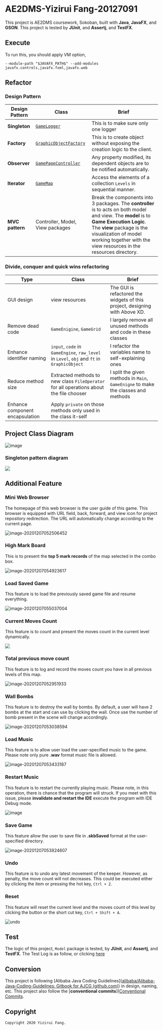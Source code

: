 # AE2DMS-Yizirui Fang-20127091

This project is AE2DMS coursework, Sokoban, built with **Java**, **JavaFX**, and **GSON**. This project is tested by **JUnit**, and **Assertj**, and **TestFX**.

## Execute

To run this, you should apply VM option,

```
--module-path "$JAVAFX_PATH$" --add-modules javafx.controls,javafx.fxml,javafx.web
```

## Refactor

### Design Pattern

| Design Pattern  | Class                            | Brief                                                        |
| --------------- | -------------------------------- | ------------------------------------------------------------ |
| **Singleton**   | [`GameLogger`]()                 | This is to make sure only one logger                         |
| **Factory**     | [`GraphicObjectFactory`]()       | This is to create object without exposing the creation logic to the client. |
| **Observer**    | [`GamePageController`]()         | Any property modified, its dependent objects are to be notified automatically. |
| **Iterator**    | [`GameMap`]()                    | Access the elements of a collection `Levels` in sequential manner. |
| **MVC pattern** | Controller, Model, View packages | Break the components into 3 packages. The **controller** is to acts on both model and view. The **model** is to **Game Execution Logic**. The **view** package is the visualization of model working together with the view resources in the resources directory. |



### Divide, conquer and quick wins refactoring

| Type                            | Class                                                        | Brief                                                        |
| ------------------------------- | ------------------------------------------------------------ | ------------------------------------------------------------ |
| GUI design                      | view resources                                               | The GUI is refactored the widgets of this project, designing with Above XD. |
| Remove dead code                | `GameEnigine`, `GameGrid`                                    | I largely remove all unused methods and code in  these classes |
| Enhance identifier naming       | `input`, `code` in `GameEngine`, `raw_level` in `Level`, `obj` and `ft` in `GraphicObject` | I refactor the variables name to self-explaining ones        |
| Reduce method size              | Extracted methods to new class `FileOperator` for all operations about the file chooser | I split the given methods in `Main`, `GameEnigne` to make the classes and methods |
| Enhance component encapsulation | Apply `private` on those methods only used in the class it-self |                                                              |

## Project Class Diagram

![image](docs/img/Class_Diagram_Overall.png)

### Singleton pattern diagram

![](docs/img/Class_Diagram1.png)

## Additional Feature

### Mini Web Browser

The homepage of this web browser is the user guide of this game. This browser is equipped with URL field, back, forward, and view icon for project repository redirection. The URL will automatically change according to the current page.

![image-20201207052506452](docs/img/web_broswer.png)

### High Mark Board

This is to present the **top 5 mark records** of the map selected in the combo box. 

![image-20201207054923617](docs/img/high_mark.png)

### Load Saved Game

This feature is to load the previously saved game file and resume everything.

![image-20201207055037004](docs/img/load_saved.png)

### Current Moves Count

This feature is to count and present the moves count in the current level dynamically. 

![](docs/img/moves_count.png)

### Total previous move count

This feature is to log and record the moves count you have in all previous levels of this map.

![image-20201207052951933](docs/img/total_previous.png)

### Wall Bombs

This feature is to destroy the wall by bombs. By default, a user will have 2 bombs at the start and can use by clicking the wall. Once use the number of bomb present in the scene will change accordingly.

![image-20201207053038594](docs/img/wall_bombs.png)

### Load Music

This feature is to allow user load the user-specified music to the game. Please note only pure **.wav** format music file is allowed.

![image-20201207053433187](docs/img/load_music.png) 

### Restart Music

This feature is to restart the currently playing music. Please note, in this operation, there is chance that the program will struck. If you meet with this issue, please   **invalidate and restart the IDE** execute the program with IDE Debug mode.

![image](docs/img/restart_music.png)

### Save Game

This feature allow the user to save file in **.skbSaved** format at the user-specified directory.

![image-20201207053824607](docs/img/save_game.png)

### Undo

This feature is to undo any latest movement of the keeper. However, as penalty, the move count will not decreases. This could be executed either by clicking the item or pressing the hot key, `Ctrl + Z`.

### Reset

This feature will reset the current level and the moves count of this level by clicking the button or the short cut key, `Ctrl + Shift + A`.

![undo](docs/img/undo.png)

## Test

The logic of this project, `Model` package is tested, by **JUnit**, and **Assertj**, and **TestFX**. The Test Log is as follow, or clicking [here](docs/test_log.md)

## Conversion

This project is following [Alibaba Java Coding Guidelines]([alibaba/Alibaba-Java-Coding-Guidelines: Gitbook for AJCG (github.com)](https://github.com/alibaba/Alibaba-Java-Coding-Guidelines)) in design, naming, etc. This project also follow the [**conventional commits**]([Conventional Commits](https://www.conventionalcommits.org/en/v1.0.0/).

## Copyright

```
Copyright 2020 Yizirui Fang.
```